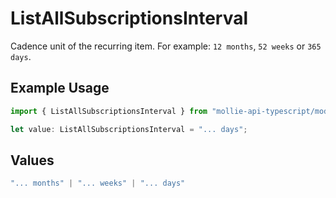 # ListAllSubscriptionsInterval

Cadence unit of the recurring item. For example: `12 months`, `52 weeks` or `365 days`.

## Example Usage

```typescript
import { ListAllSubscriptionsInterval } from "mollie-api-typescript/models/operations";

let value: ListAllSubscriptionsInterval = "... days";
```

## Values

```typescript
"... months" | "... weeks" | "... days"
```